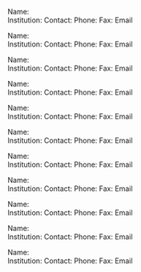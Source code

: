 Name:  
Institution:
Contact:
    Phone:
    Fax:
    Email

Name:  
Institution:
Contact:
    Phone:
    Fax:
    Email

Name:  
Institution:
Contact:
    Phone:
    Fax:
    Email

Name:  
Institution:
Contact:
    Phone:
    Fax:
    Email

Name:  
Institution:
Contact:
    Phone:
    Fax:
    Email

Name:  
Institution:
Contact:
    Phone:
    Fax:
    Email

Name:  
Institution:
Contact:
    Phone:
    Fax:
    Email

Name:  
Institution:
Contact:
    Phone:
    Fax:
    Email

Name:  
Institution:
Contact:
    Phone:
    Fax:
    Email

Name:  
Institution:
Contact:
    Phone:
    Fax:
    Email

Name:  
Institution:
Contact:
    Phone:
    Fax:
    Email


